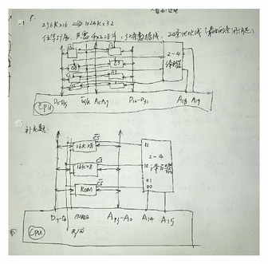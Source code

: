 

![AEB95432107DE5C7F5B5A720792DA307](https://raw.githubusercontent.com/wangpaopao-lei/pic/master/AEB95432107DE5C7F5B5A720792DA307.png)
